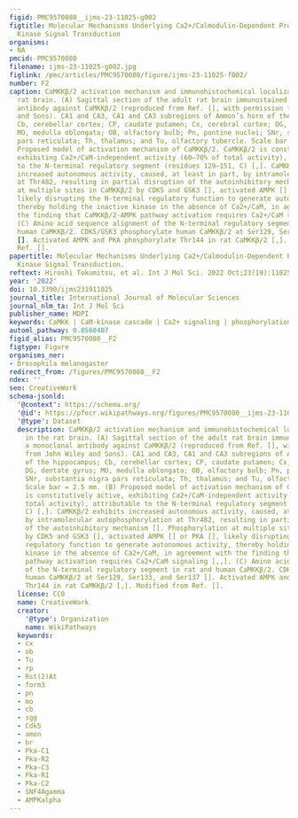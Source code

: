 ```yaml
---
figid: PMC9570080__ijms-23-11025-g002
figtitle: Molecular Mechanisms Underlying Ca2+/Calmodulin-Dependent Protein Kinase
  Kinase Signal Transduction
organisms:
- NA
pmcid: PMC9570080
filename: ijms-23-11025-g002.jpg
figlink: /pmc/articles/PMC9570080/figure/ijms-23-11025-f002/
number: F2
caption: CaMKKβ/2 activation mechanism and immunohistochemical localization in the
  rat brain. (A) Sagittal section of the adult rat brain immunostained with a monoclonal
  antibody against CaMKKβ/2 (reproduced from Ref. [], with permission from John Wiley
  and Sons). CA1 and CA3, CA1 and CA3 subregions of Ammon’s horn of the hippocampus;
  Cb, cerebellar cortex; CP, caudate putamen; Cx, cerebral cortex; DG, dentate gyrus;
  MO, medulla oblongata; OB, olfactory bulb; Pn, pontine nuclei; SNr, substantia nigra
  pars reticulata; Th, thalamus; and Tu, olfactory tubercle. Scale bar = 2.5 mm. (B)
  Proposed model of activation mechanism of CaMKKβ/2. CaMKKβ/2 is constitutively active,
  exhibiting Ca2+/CaM-independent activity (60–70% of total activity), attributable
  to the N-terminal regulatory segment (residues 129–151, C) [,]. CaMKKβ/2 exhibits
  increased autonomous activity, caused, at least in part, by intramolecular autophosphorylation
  at Thr482, resulting in partial disruption of the autoinhibitory mechanism []. Phosphorylation
  at multiple sites in CaMKKβ/2 by CDK5 and GSK3 [], activated AMPK [] or PKA [],
  likely disrupting the N-terminal regulatory function to generate autonomous activity,
  thereby holding the inactive kinase in the absence of Ca2+/CaM, in agreement with
  the finding that CaMKKβ/2-AMPK pathway activation requires Ca2+/CaM signaling [,,].
  (C) Amino acid sequence alignment of the N-terminal regulatory segment in rat and
  human CaMKKβ/2. CDK5/GSK3 phosphorylate human CaMKKβ/2 at Ser129, Ser133, and Ser137
  []. Activated AMPK and PKA phosphorylate Thr144 in rat CaMKKβ/2 [,]. Modified from
  Ref. [].
papertitle: Molecular Mechanisms Underlying Ca2+/Calmodulin-Dependent Protein Kinase
  Kinase Signal Transduction.
reftext: Hiroshi Tokumitsu, et al. Int J Mol Sci. 2022 Oct;23(19):11025.
year: '2022'
doi: 10.3390/ijms231911025
journal_title: International Journal of Molecular Sciences
journal_nlm_ta: Int J Mol Sci
publisher_name: MDPI
keywords: CaMKK | CaM-kinase cascade | Ca2+ signaling | phosphorylation
automl_pathway: 0.8560407
figid_alias: PMC9570080__F2
figtype: Figure
organisms_ner:
- Drosophila melanogaster
redirect_from: /figures/PMC9570080__F2
ndex: ''
seo: CreativeWork
schema-jsonld:
  '@context': https://schema.org/
  '@id': https://pfocr.wikipathways.org/figures/PMC9570080__ijms-23-11025-g002.html
  '@type': Dataset
  description: CaMKKβ/2 activation mechanism and immunohistochemical localization
    in the rat brain. (A) Sagittal section of the adult rat brain immunostained with
    a monoclonal antibody against CaMKKβ/2 (reproduced from Ref. [], with permission
    from John Wiley and Sons). CA1 and CA3, CA1 and CA3 subregions of Ammon’s horn
    of the hippocampus; Cb, cerebellar cortex; CP, caudate putamen; Cx, cerebral cortex;
    DG, dentate gyrus; MO, medulla oblongata; OB, olfactory bulb; Pn, pontine nuclei;
    SNr, substantia nigra pars reticulata; Th, thalamus; and Tu, olfactory tubercle.
    Scale bar = 2.5 mm. (B) Proposed model of activation mechanism of CaMKKβ/2. CaMKKβ/2
    is constitutively active, exhibiting Ca2+/CaM-independent activity (60–70% of
    total activity), attributable to the N-terminal regulatory segment (residues 129–151,
    C) [,]. CaMKKβ/2 exhibits increased autonomous activity, caused, at least in part,
    by intramolecular autophosphorylation at Thr482, resulting in partial disruption
    of the autoinhibitory mechanism []. Phosphorylation at multiple sites in CaMKKβ/2
    by CDK5 and GSK3 [], activated AMPK [] or PKA [], likely disrupting the N-terminal
    regulatory function to generate autonomous activity, thereby holding the inactive
    kinase in the absence of Ca2+/CaM, in agreement with the finding that CaMKKβ/2-AMPK
    pathway activation requires Ca2+/CaM signaling [,,]. (C) Amino acid sequence alignment
    of the N-terminal regulatory segment in rat and human CaMKKβ/2. CDK5/GSK3 phosphorylate
    human CaMKKβ/2 at Ser129, Ser133, and Ser137 []. Activated AMPK and PKA phosphorylate
    Thr144 in rat CaMKKβ/2 [,]. Modified from Ref. [].
  license: CC0
  name: CreativeWork
  creator:
    '@type': Organization
    name: WikiPathways
  keywords:
  - cx
  - ob
  - Tu
  - rp
  - Rst(2)At
  - form3
  - pn
  - mo
  - cb
  - sgg
  - Cdk5
  - amon
  - br
  - Pka-C1
  - Pka-R2
  - Pka-C3
  - Pka-R1
  - Pka-C2
  - SNF4Agamma
  - AMPKalpha
---
```

